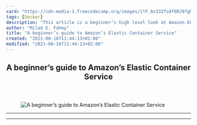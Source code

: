 ```yaml
---
card: "https://cdn-media-1.freecodecamp.org/images/1*F_Av332fsAf6RJ97gM2h8w.png"
tags: [Docker]
description: "This article is a beginner’s high level look at Amazon ECS. W"
author: "Milad E. Fahmy"
title: "A beginner’s guide to Amazon’s Elastic Container Service"
created: "2021-08-16T11:44:13+02:00"
modified: "2021-08-16T11:44:13+02:00"
---
```

<div class="site-wrapper">
<main id="site-main" class="site-main outer">
<div class="inner">
<article class="post-full post tag-docker tag-technology tag-aws tag-amazon tag-containers ">
<header class="post-full-header">
<h1 class="post-full-title">A beginner’s guide to Amazon’s Elastic Container Service</h1>
</header>
<figure class="post-full-image">
<picture>
<source media="(max-width: 700px)" sizes="1px" srcset="data:image/gif;base64,R0lGODlhAQABAIAAAAAAAP///yH5BAEAAAAALAAAAAABAAEAAAIBRAA7 1w">
<source media="(min-width: 701px)" sizes="(max-width: 800px) 400px,
(max-width: 1170px) 700px,
1400px" srcset="https://cdn-media-1.freecodecamp.org/images/1*F_Av332fsAf6RJ97gM2h8w.png 300w,
https://cdn-media-1.freecodecamp.org/images/1*F_Av332fsAf6RJ97gM2h8w.png 600w,
https://cdn-media-1.freecodecamp.org/images/1*F_Av332fsAf6RJ97gM2h8w.png 1000w,
https://cdn-media-1.freecodecamp.org/images/1*F_Av332fsAf6RJ97gM2h8w.png 2000w">
<img onerror="this.style.display='none'" src="https://cdn-media-1.freecodecamp.org/images/1*F_Av332fsAf6RJ97gM2h8w.png" alt="A beginner’s guide to Amazon’s Elastic Container Service">
</picture>
</figure>
<section class="post-full-content">
<div class="post-content">
</div>
<hr>
<hr>
</section>
</article>
</div>
</main>
</div>
<!-- Google Tag Manager (noscript) -->
<!-- End Google Tag Manager (noscript) -->
